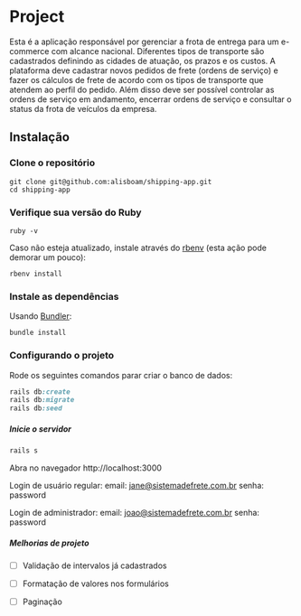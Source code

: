 # Project
Esta é a aplicação responsável por gerenciar a frota de entrega para um e-commerce com alcance nacional. Diferentes tipos de transporte são cadastrados definindo as cidades de atuação, os prazos e os custos. A plataforma deve cadastrar novos pedidos de frete (ordens de serviço) e fazer os cálculos de frete de acordo com os tipos de transporte que atendem ao perfil do pedido. Além disso deve ser possível controlar as ordens de serviço em andamento, encerrar ordens de serviço e consultar o status da frota de veículos da empresa.

## Instalação

### Clone o repositório

```shell
git clone git@github.com:alisboam/shipping-app.git
cd shipping-app
```

### Verifique sua versão do Ruby

```shell
ruby -v
```

Caso não esteja atualizado, instale através do [rbenv](https://github.com/rbenv/rbenv) (esta ação pode demorar um pouco):

```shell
rbenv install
```

### Instale as dependências

Usando [Bundler](https://github.com/bundler/bundler):

```shell
bundle install
```

### Configurando o projeto
Rode os seguintes comandos parar criar o banco de dados:

```ruby
rails db:create
rails db:migrate
rails db:seed 
```

##### Inicie o servidor

```ruby
rails s
```

Abra no navegador http://localhost:3000

Login de usuário regular:
email: jane@sistemadefrete.com.br
senha: password

Login de administrador:
email: joao@sistemadefrete.com.br
senha: password

##### Melhorias de projeto

- [ ] Validação de intervalos já cadastrados
- [ ] Formatação de valores nos formulários
- [ ] Paginação


